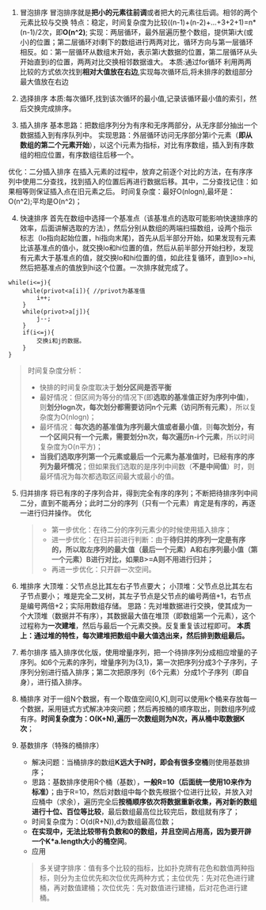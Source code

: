 1. 冒泡排序
冒泡排序就是**把小的元素往前调**或者把大的元素往后调。相邻的两个元素比较与交换
特点：稳定，时间复杂度为比较((n-1)+(n-2)+...+3+2+1)=n*(n-1)/2次，即**O(n^2)**;
实现：两层循环，最外层遍历整个数组，提供第i大(或小)的位置；第二层循环对i剩下的数组进行两两对比，循环方向与第一层循环相反。如：第一层循环从数组末开始，表示第i大数据的位置，第二层循环从头开始直到i的位置，两两对比交换相邻数据谁大。
本质:通过for循环 利用两两比较的方式依次找到**相对大值放在右边**,实现每次循环后,将未排序的数组部分最大值放在右边

2. 选择排序
本质:每次循环,找到该次循环的最小值,记录该循环最小值的索引，然后交换完成排序。

3. 插入排序
基本思路：把数组序列分为有序和无序两部分，从无序部分抽出一个数据插入到有序队列中。
实现思路：外层循环访问无序部分第i个元素（**即从数组的第二个元素开始**），以这个i元素为指标，对比有序数组，插入到有序数组的相应位置，有序数组往后移一个。

优化：二分插入排序
在插入元素的过程中，放弃之前逐个对比的方法，在有序序列中使用二分查找，找到插入的位置后再进行数据后移。其中，二分查找记住：如果相等则保证插入点在旧元素之后。
时间复杂度：最好O(nlogn),最坏是：O(n^2);平均是O(n^2)；

4. 快速排序
首先在数组中选择一个基准点（该基准点的选取可能影响快速排序的效率，后面讲解选取的方法），然后分别从数组的两端扫描数组，设两个指示标志（lo指向起始位置，hi指向末尾)，首先从后半部分开始，如果发现有元素比该基准点的值小，就交换lo和hi位置的值，然后从前半部分开始扫秒，发现有元素大于基准点的值，就交换lo和hi位置的值，如此往复循环，直到lo>=hi,然后把基准点的值放到hi这个位置。一次排序就完成了。
```
while(i<=j){
    while(privot<a[i]){ //privot为基准值
        i++;
    }
    while(privot>a[j]){
        j--;
    }
    if(i<=j){
        交换i和j的数据。
    }
}
```
>时间复杂度分析：
>* 快排的时间复杂度取决于**划分区间是否平衡**
>* 最好情况：但区间为等分的情况下(即**选取的基准值正好为序列中值**)，则**划分logn次，每次划分都需要访问n个元素（访问所有元素）**，所以复杂度为O(nlogn)；
>* 最坏情况：**每次选的基准值为序列最大值或者最小值**，则**每次划分，有一个区间只有一个元素，需要划分n次，每次遍历n-i个元素**，所以时间复杂度为O(n平方)；
>* **当我们选取序列第一个元素或最后一个元素为基准值时，已经有序的序列为最坏情况**；但如果我们选取的是序列中间数（**不是中间值**）时，则最坏情况为每次都选取区间最大或最小的值。

5. 归并排序
    将已有序的子序列合并，得到完全有序的序列；不断把待排序列中间二分，直到不能再分；此时二分的序列（只有一个元素）肯定是有序的，再逐一进行归并操作。
    优化
    >* 第一步优化：在待二分的序列元素少的时候使用插入排序；
    >* 进一步优化：在归并前进行判断：由于**待归并的序列一定是有序的，所以取左序列的最大值（最后一个元素）A和右序列最小值（第一个元素）B进行对比，如果B>=A则不用进行归并；**
    >* 再进一步优化：只开辟一次空间。


6. 堆排序
大顶堆：父节点总比其左右子节点要大；
小顶堆：父节点总比其左右子节点要小；
堆是完全二叉树，其左子节点是父节点的编号两倍+1，右节点是编号两倍+2；实际用数组存储。
思路：先对堆数据进行交换，使其成为一个大顶堆（数据并不有序），其数据最大值在堆顶（即数组第一个元素），这个过程称为**一次建堆**，然后与最后一个元素交换。反复重复该过程即可。
**本质上：通过堆的特性，每次建堆把数组中最大值选出来，然后排到数组最后。**

7. 希尔排序
插入排序优化版，使用增量序列，把一个待排序列分成相应增量的子序列。如6个元素的序列，增量序列为{3,1}，第一次把序列分成3个子序列，子序列分别进行插入排序；第二次把原序列（6个元素）分成1个子序列（即自身），进行插入排序。

8. 桶排序
对于一组N个数据，有一个取值空间[0,K],则可以使用k个桶来存放每一个数据，采用链式方式解决冲突问题；然后再按桶的顺序取出，则数组序列成有序。**时间复杂度为：O(K+N),遍历一次数组则为N次，再从桶中取数据K次**；

9. 基数排序（特殊的桶排序）
    * 解决问题：当桶排序的数组**K远大于N时，即会有很多空桶**则使用基数排序；
    * 思路：基数排序使用R个桶（基数），**一般R=10（后面统一使用10来作为标准）**；由于R=10，然后对数组中每个数先根据个位进行比较，并放入对应桶中（求余），遍历完全后**按桶顺序依次将数据重新收集，再对新的数组进行十位、百位等比较**，最后数组最高位比较完后，数组就有序了；
    * 时间复杂度为：O(d(R+N)),d为数组最高位数；
    * **在实现中，无法比较带有负数和0的数组，并且空间占用高，因为要开辟一个K*a.length大小的桶空间**。
    * 应用
    >多关键字排序：值有多个比较的指标，比如扑克牌有花色和数值两种指标，则分为主位优先和次位优先两种方式；主位优先：先对花色进行建桶，再对数值建桶；次位优先：先对数值进行建桶，后对花色进行建桶。